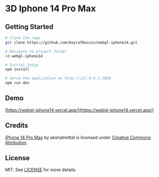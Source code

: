# 3D Iphone 14 Pro Max

## Getting Started

```bash
# Clone the repo
git clone https://github.com/AsyrafHussin/webgl-iphone14.git

# Navigate to project folder
cd webgl-iphone14

# Initial Setup
npm install

# Serve the application on http://127.0.0.1:3000
npm run dev
```

## Demo

[https://webgl-iphone14.vercel.app/](https://webgl-iphone14.vercel.app/)

## Credits

[iPhone 14 Pro Max](https://skfb.ly/oxKHu) by akshatmittal is licensed under [Creative Commons Attribution](http://creativecommons.org/licenses/by/4.0/).

## License

MIT. See [LICENSE](LICENSE) for more details.
